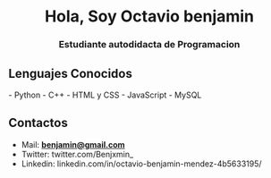 <h1 align="center">Hola, Soy Octavio benjamin</h1>
<h3 align="center">Estudiante autodidacta de Programacion</h3>

<h2>Lenguajes Conocidos</h2>
- Python
- C++
- HTML y CSS
- JavaScript
- MySQL

<h2> Contactos </h2>

- Mail: **benjamin@gmail.com**
- Twitter: twitter.com/Benjxmin_ 
- Linkedin: linkedin.com/in/octavio-benjamin-mendez-4b5633195/
